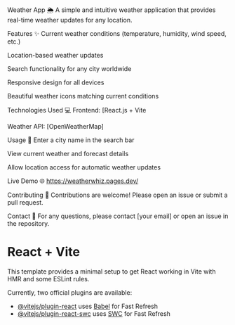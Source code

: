 Weather App 🌦️
A simple and intuitive weather application that provides real-time weather updates for any location.

Features ✨
Current weather conditions (temperature, humidity, wind speed, etc.)


Location-based weather updates

Search functionality for any city worldwide

Responsive design for all devices

Beautiful weather icons matching current conditions

Technologies Used 💻
Frontend: [React.js + Vite

Weather API: [OpenWeatherMap]


Usage 📱
Enter a city name in the search bar

View current weather and forecast details

Allow location access for automatic weather updates

Live Demo 🌐
https://weatherwhiz.pages.dev/

Contributing 🤝
Contributions are welcome! Please open an issue or submit a pull request.

Contact 📧
For any questions, please contact [your email] or open an issue in the repository.

# React + Vite

This template provides a minimal setup to get React working in Vite with HMR and some ESLint rules.

Currently, two official plugins are available:

- [@vitejs/plugin-react](https://github.com/vitejs/vite-plugin-react/blob/main/packages/plugin-react/README.md) uses [Babel](https://babeljs.io/) for Fast Refresh
- [@vitejs/plugin-react-swc](https://github.com/vitejs/vite-plugin-react-swc) uses [SWC](https://swc.rs/) for Fast Refresh
